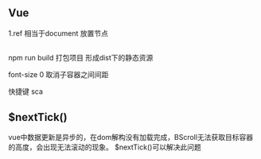 ## Vue
  1.ref 相当于document 放置节点

## 
  npm run build 打包项目 形成dist下的静态资源

  font-size 0 取消子容器之间间距

  快捷键 sca

## $nextTick() 
  vue中数据更新是异步的，在dom解构没有加载完成，BScroll无法获取目标容器的高度，会出现无法滚动的现象。 $nextTick()可以解决此问题